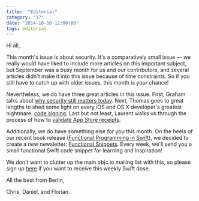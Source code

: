 ```yaml
---
title:  "Editorial"
category: "17"
date: "2014-10-10 12:00:00"
tags: editorial
---
```


Hi all,

This month's issue is about security. It's a comparatively small issue — we really would have liked to include more articles on this important subject, but September was a busy month for us and our contributors, and several articles didn't make it into this issue because of time constraints. So if you still have to catch up with older issues, this month is your chance!
   
Nevertheless, we do have three great articles in this issue. First, Graham talks about [why security still matters today](/issue-17/why-security.html). Next, Thomas goes to great lengths to shed some light on every iOS and OS X developer's greatest nightmare: [code signing](/issue-17/inside-code-signing.html). Last but not least, Laurent walks us through the process of how to [validate App Store receipts](/issue-17/receipt-validation.html).
      
Additionally, we do have something else for you this month. On the heels of our recent book release ([Functional Programming in Swift](/books)), we decided to create a new newsletter: [Functional Snippets](/snippets). Every week, we'll send you a small functional Swift code snippet for learning and inspiration!
         
We don't want to clutter up the main objc.io mailing list with this, so please sign up [here](/snippets) if you want to receive this weekly Swift dose.


All the best from Berlin,

Chris, Daniel, and Florian.
